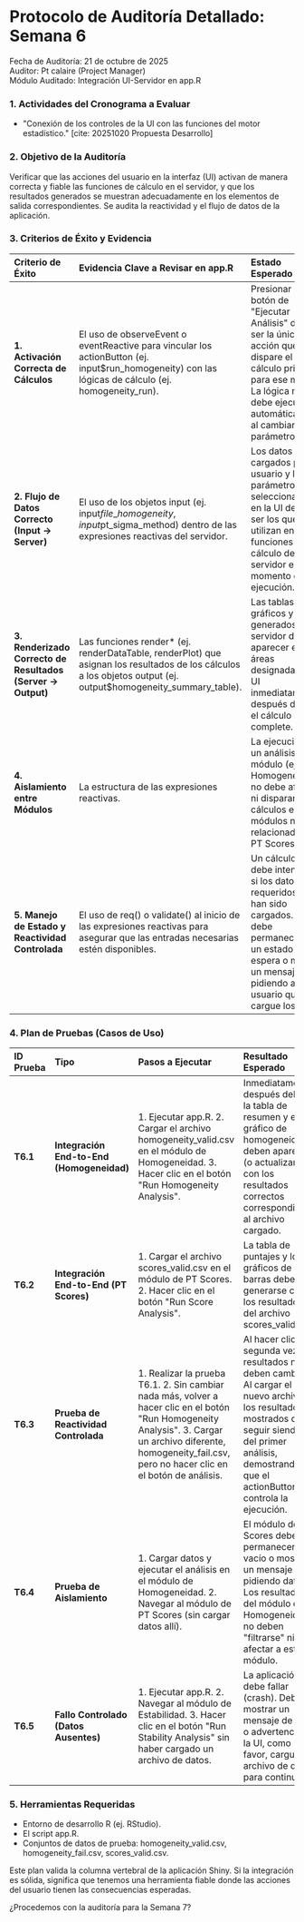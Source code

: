 # **Protocolo de Auditoría Detallado: Semana 6**

Fecha de Auditoría: 21 de octubre de 2025  
Auditor: Pt calaire (Project Manager)  
Módulo Auditado: Integración UI-Servidor en app.R

### **1\. Actividades del Cronograma a Evaluar**

* "Conexión de los controles de la UI con las funciones del motor estadístico." \[cite: 20251020 Propuesta Desarrollo\]

### **2\. Objetivo de la Auditoría**

Verificar que las acciones del usuario en la interfaz (UI) activan de manera correcta y fiable las funciones de cálculo en el servidor, y que los resultados generados se muestran adecuadamente en los elementos de salida correspondientes. Se audita la reactividad y el flujo de datos de la aplicación.

### **3\. Criterios de Éxito y Evidencia**

| Criterio de Éxito | Evidencia Clave a Revisar en app.R | Estado Esperado |
| :---- | :---- | :---- |
| **1\. Activación Correcta de Cálculos** | El uso de observeEvent o eventReactive para vincular los actionButton (ej. input$run\_homogeneity) con las lógicas de cálculo (ej. homogeneity\_run). | Presionar un botón de "Ejecutar Análisis" debe ser la única acción que dispare el cálculo principal para ese módulo. La lógica no debe ejecutarse automáticamente al cambiar otros parámetros. |
| **2\. Flujo de Datos Correcto (Input \-\> Server)** | El uso de los objetos input (ej. input$file\_homogeneity, input$pt\_sigma\_method) dentro de las expresiones reactivas del servidor. | Los datos cargados por el usuario y los parámetros seleccionados en la UI deben ser los que se utilizan en las funciones de cálculo del servidor en el momento de la ejecución. |
| **3\. Renderizado Correcto de Resultados (Server \-\> Output)** | Las funciones render\* (ej. renderDataTable, renderPlot) que asignan los resultados de los cálculos a los objetos output (ej. output$homogeneity\_summary\_table). | Las tablas, gráficos y textos generados en el servidor deben aparecer en las áreas designadas de la UI inmediatamente después de que el cálculo se complete. |
| **4\. Aislamiento entre Módulos** | La estructura de las expresiones reactivas. | La ejecución de un análisis en un módulo (ej. Homogeneidad) no debe afectar ni disparar cálculos en otros módulos no relacionados (ej. PT Scores). |
| **5\. Manejo de Estado y Reactividad Controlada** | El uso de req() o validate() al inicio de las expresiones reactivas para asegurar que las entradas necesarias estén disponibles. | Un cálculo no debe intentarse si los datos requeridos no han sido cargados. La UI debe permanecer en un estado de espera o mostrar un mensaje pidiendo al usuario que cargue los datos. |

### **4\. Plan de Pruebas (Casos de Uso)**

| ID Prueba | Tipo | Pasos a Ejecutar | Resultado Esperado |
| :---- | :---- | :---- | :---- |
| **T6.1** | **Integración End-to-End (Homogeneidad)** | 1\. Ejecutar app.R. 2\. Cargar el archivo homogeneity\_valid.csv en el módulo de Homogeneidad. 3\. Hacer clic en el botón "Run Homogeneity Analysis". | Inmediatamente después del clic, la tabla de resumen y el gráfico de homogeneidad deben aparecer (o actualizarse) con los resultados correctos correspondientes al archivo cargado. |
| **T6.2** | **Integración End-to-End (PT Scores)** | 1\. Cargar el archivo scores\_valid.csv en el módulo de PT Scores. 2\. Hacer clic en el botón "Run Score Analysis". | La tabla de puntajes y los gráficos de barras deben generarse con los resultados del archivo scores\_valid.csv. |
| **T6.3** | **Prueba de Reactividad Controlada** | 1\. Realizar la prueba T6.1. 2\. Sin cambiar nada más, volver a hacer clic en el botón "Run Homogeneity Analysis". 3\. Cargar un archivo diferente, homogeneity\_fail.csv, pero no hacer clic en el botón de análisis. | Al hacer clic por segunda vez, los resultados no deben cambiar. Al cargar el nuevo archivo, los resultados mostrados deben seguir siendo los del primer análisis, demostrando que el actionButton controla la ejecución. |
| **T6.4** | **Prueba de Aislamiento** | 1\. Cargar datos y ejecutar el análisis en el módulo de Homogeneidad. 2\. Navegar al módulo de PT Scores (sin cargar datos allí). | El módulo de PT Scores debe permanecer vacío o mostrar un mensaje pidiendo datos. Los resultados del módulo de Homogeneidad no deben "filtrarse" ni afectar a este módulo. |
| **T6.5** | **Fallo Controlado (Datos Ausentes)** | 1\. Ejecutar app.R. 2\. Navegar al módulo de Estabilidad. 3\. Hacer clic en el botón "Run Stability Analysis" sin haber cargado un archivo de datos. | La aplicación no debe fallar (crash). Debe mostrar un mensaje de error o advertencia en la UI, como "Por favor, cargue un archivo de datos para continuar." |

### **5\. Herramientas Requeridas**

* Entorno de desarrollo R (ej. RStudio).  
* El script app.R.  
* Conjuntos de datos de prueba: homogeneity\_valid.csv, homogeneity\_fail.csv, scores\_valid.csv.

Este plan valida la columna vertebral de la aplicación Shiny. Si la integración es sólida, significa que tenemos una herramienta fiable donde las acciones del usuario tienen las consecuencias esperadas.

¿Procedemos con la auditoría para la Semana 7?